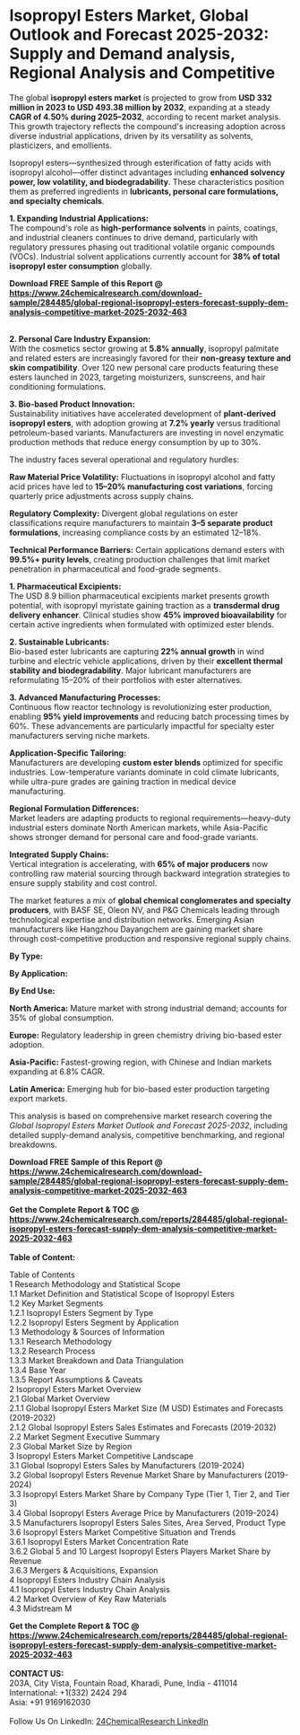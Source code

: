 <h1>Isopropyl Esters Market, Global Outlook and Forecast 2025-2032: Supply and Demand analysis, Regional Analysis and Competitive</h1><p>The global <strong>isopropyl esters market</strong> is projected to grow from <strong>USD 332 million in 2023 to USD 493.38 million by 2032</strong>, expanding at a steady <strong>CAGR of 4.50% during 2025–2032</strong>, according to recent market analysis. This growth trajectory reflects the compound's increasing adoption across diverse industrial applications, driven by its versatility as solvents, plasticizers, and emollients.</p><p>Isopropyl esters—synthesized through esterification of fatty acids with isopropyl alcohol—offer distinct advantages including <strong>enhanced solvency power, low volatility, and biodegradability</strong>. These characteristics position them as preferred ingredients in <strong>lubricants, personal care formulations, and specialty chemicals</strong>.</p><p><strong>1. Expanding Industrial Applications:</strong><br>
The compound's role as <strong>high-performance solvents</strong> in paints, coatings, and industrial cleaners continues to drive demand, particularly with regulatory pressures phasing out traditional volatile organic compounds (VOCs). Industrial solvent applications currently account for <strong>38% of total isopropyl ester consumption</strong> globally.</p><div><b>Download FREE Sample of this Report @ 
            <a href="https://www.24chemicalresearch.com/download-sample/284485/global-regional-isopropyl-esters-forecast-supply-dem-analysis-competitive-market-2025-2032-463">
            https://www.24chemicalresearch.com/download-sample/284485/global-regional-isopropyl-esters-forecast-supply-dem-analysis-competitive-market-2025-2032-463</a></b></div><br><p><strong>2. Personal Care Industry Expansion:</strong><br>
With the cosmetics sector growing at <strong>5.8% annually</strong>, isopropyl palmitate and related esters are increasingly favored for their <strong>non-greasy texture and skin compatibility</strong>. Over 120 new personal care products featuring these esters launched in 2023, targeting moisturizers, sunscreens, and hair conditioning formulations.</p><p><strong>3. Bio-based Product Innovation:</strong><br>
Sustainability initiatives have accelerated development of <strong>plant-derived isopropyl esters</strong>, with adoption growing at <strong>7.2% yearly</strong> versus traditional petroleum-based variants. Manufacturers are investing in novel enzymatic production methods that reduce energy consumption by up to 30%.</p><p>The industry faces several operational and regulatory hurdles:</p><p><strong>Raw Material Price Volatility:</strong> Fluctuations in isopropyl alcohol and fatty acid prices have led to <strong>15–20% manufacturing cost variations</strong>, forcing quarterly price adjustments across supply chains.</p><p><strong>Regulatory Complexity:</strong> Divergent global regulations on ester classifications require manufacturers to maintain <strong>3–5 separate product formulations</strong>, increasing compliance costs by an estimated 12–18%.</p><p><strong>Technical Performance Barriers:</strong> Certain applications demand esters with <strong>99.5%+ purity levels</strong>, creating production challenges that limit market penetration in pharmaceutical and food-grade segments.</p><p><strong>1. Pharmaceutical Excipients:</strong><br>
The USD 8.9 billion pharmaceutical excipients market presents growth potential, with isopropyl myristate gaining traction as a <strong>transdermal drug delivery enhancer</strong>. Clinical studies show <strong>45% improved bioavailability</strong> for certain active ingredients when formulated with optimized ester blends.</p><p><strong>2. Sustainable Lubricants:</strong><br>
Bio-based ester lubricants are capturing <strong>22% annual growth</strong> in wind turbine and electric vehicle applications, driven by their <strong>excellent thermal stability and biodegradability</strong>. Major lubricant manufacturers are reformulating 15–20% of their portfolios with ester alternatives.</p><p><strong>3. Advanced Manufacturing Processes:</strong><br>
Continuous flow reactor technology is revolutionizing ester production, enabling <strong>95% yield improvements</strong> and reducing batch processing times by 60%. These advancements are particularly impactful for specialty ester manufacturers serving niche markets.</p><p><strong>Application-Specific Tailoring:</strong><br>
	Manufacturers are developing <strong>custom ester blends</strong> optimized for specific industries. Low-temperature variants dominate in cold climate lubricants, while ultra-pure grades are gaining traction in medical device manufacturing.</p><p><strong>Regional Formulation Differences:</strong><br>
	Market leaders are adapting products to regional requirements—heavy-duty industrial esters dominate North American markets, while Asia-Pacific shows stronger demand for personal care and food-grade variants.</p><p><strong>Integrated Supply Chains:</strong><br>
	Vertical integration is accelerating, with <strong>65% of major producers</strong> now controlling raw material sourcing through backward integration strategies to ensure supply stability and cost control.</p><p>The market features a mix of <strong>global chemical conglomerates and specialty producers</strong>, with BASF SE, Oleon NV, and P&amp;G Chemicals leading through technological expertise and distribution networks. Emerging Asian manufacturers like Hangzhou Dayangchem are gaining market share through cost-competitive production and responsive regional supply chains.</p><p><strong>By Type:</strong></p><p><strong>By Application:</strong></p><p><strong>By End Use:</strong></p><p><strong>North America:</strong> Mature market with strong industrial demand; accounts for 35% of global consumption.</p><p><strong>Europe:</strong> Regulatory leadership in green chemistry driving bio-based ester adoption.</p><p><strong>Asia-Pacific:</strong> Fastest-growing region, with Chinese and Indian markets expanding at 6.8% CAGR.</p><p><strong>Latin America:</strong> Emerging hub for bio-based ester production targeting export markets.</p><p>This analysis is based on comprehensive market research covering the <em>Global Isopropyl Esters Market Outlook and Forecast 2025-2032</em>, including detailed supply-demand analysis, competitive benchmarking, and regional breakdowns.</p><div><b>Download FREE Sample of this Report @ 
            <a href="https://www.24chemicalresearch.com/download-sample/284485/global-regional-isopropyl-esters-forecast-supply-dem-analysis-competitive-market-2025-2032-463">
            https://www.24chemicalresearch.com/download-sample/284485/global-regional-isopropyl-esters-forecast-supply-dem-analysis-competitive-market-2025-2032-463</a></b></div><br><div><b>Get the Complete Report & TOC @ 
            <a href="https://www.24chemicalresearch.com/reports/284485/global-regional-isopropyl-esters-forecast-supply-dem-analysis-competitive-market-2025-2032-463">
            https://www.24chemicalresearch.com/reports/284485/global-regional-isopropyl-esters-forecast-supply-dem-analysis-competitive-market-2025-2032-463</a></b></div><br>
            <b>Table of Content:</b><p>Table of Contents<br />
1 Research Methodology and Statistical Scope<br />
1.1 Market Definition and Statistical Scope of Isopropyl Esters<br />
1.2 Key Market Segments<br />
1.2.1 Isopropyl Esters Segment by Type<br />
1.2.2 Isopropyl Esters Segment by Application<br />
1.3 Methodology & Sources of Information<br />
1.3.1 Research Methodology<br />
1.3.2 Research Process<br />
1.3.3 Market Breakdown and Data Triangulation<br />
1.3.4 Base Year<br />
1.3.5 Report Assumptions & Caveats<br />
2 Isopropyl Esters Market Overview<br />
2.1 Global Market Overview<br />
2.1.1 Global Isopropyl Esters Market Size (M USD) Estimates and Forecasts (2019-2032)<br />
2.1.2 Global Isopropyl Esters Sales Estimates and Forecasts (2019-2032)<br />
2.2 Market Segment Executive Summary<br />
2.3 Global Market Size by Region<br />
3 Isopropyl Esters Market Competitive Landscape<br />
3.1 Global Isopropyl Esters Sales by Manufacturers (2019-2024)<br />
3.2 Global Isopropyl Esters Revenue Market Share by Manufacturers (2019-2024)<br />
3.3 Isopropyl Esters Market Share by Company Type (Tier 1, Tier 2, and Tier 3)<br />
3.4 Global Isopropyl Esters Average Price by Manufacturers (2019-2024)<br />
3.5 Manufacturers Isopropyl Esters Sales Sites, Area Served, Product Type<br />
3.6 Isopropyl Esters Market Competitive Situation and Trends<br />
3.6.1 Isopropyl Esters Market Concentration Rate<br />
3.6.2 Global 5 and 10 Largest Isopropyl Esters Players Market Share by Revenue<br />
3.6.3 Mergers & Acquisitions, Expansion<br />
4 Isopropyl Esters Industry Chain Analysis<br />
4.1 Isopropyl Esters Industry Chain Analysis<br />
4.2 Market Overview of Key Raw Materials<br />
4.3 Midstream M</p><div><b>Get the Complete Report & TOC @ 
            <a href="https://www.24chemicalresearch.com/reports/284485/global-regional-isopropyl-esters-forecast-supply-dem-analysis-competitive-market-2025-2032-463">
            https://www.24chemicalresearch.com/reports/284485/global-regional-isopropyl-esters-forecast-supply-dem-analysis-competitive-market-2025-2032-463</a></b></div><br><b>CONTACT US:</b><br>
            203A, City Vista, Fountain Road, Kharadi, Pune, India - 411014<br>
            International: +1(332) 2424 294<br>
            Asia: +91 9169162030 <br><br>
            Follow Us On LinkedIn: <a href="https://www.linkedin.com/company/24chemicalresearch/">24ChemicalResearch LinkedIn</a>